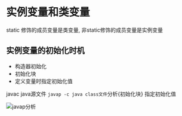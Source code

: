 # 实例变量和类变量

static 修饰的成员变量是类变量, 非static修饰的成员变量是实例变量


## 实例变量的初始化时机

+ 构造器初始化
+ 初始化块
+ 定义变量时指定初始化值

javac java源文件 `javap -c java class文件`分析{初始化块} 指定初始化值

![javap分析](/resources/01.png)